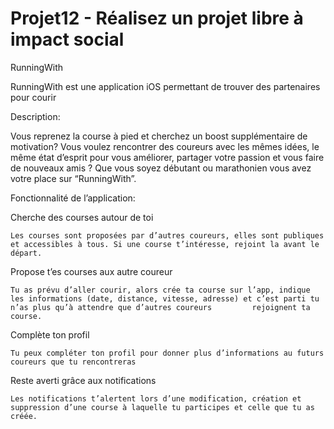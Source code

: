 # Projet12 - Réalisez un projet libre à impact social

RunningWith

RunningWith est une application iOS permettant de trouver des partenaires pour courir


Description: 

Vous reprenez la course à pied et cherchez un boost supplémentaire de motivation? Vous voulez rencontrer des coureurs avec les mêmes idées, le même état d’esprit pour vous améliorer, partager votre passion et vous faire de nouveaux amis ? Que vous soyez débutant ou marathonien vous avez votre place sur “RunningWith”.




Fonctionnalité de l’application: 

Cherche des courses autour de toi

	Les courses sont proposées par d’autres coureurs, elles sont publiques et accessibles à tous. Si une course t’intéresse, rejoint la avant le départ. 

Propose t’es courses aux autre coureur

	Tu as prévu d’aller courir, alors crée ta course sur l’app, indique les informations (date, distance, vitesse, adresse) et c’est parti tu n’as plus qu’à attendre que d’autres coureurs 		rejoignent ta course.
	
Complète ton profil

	Tu peux compléter ton profil pour donner plus d’informations au futurs coureurs que tu rencontreras

Reste averti grâce aux notifications

	Les notifications t’alertent lors d’une modification, création et suppression d’une course à laquelle tu participes et celle que tu as créée.


